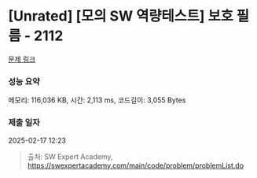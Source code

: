 # [Unrated] [모의 SW 역량테스트] 보호 필름 - 2112 

[문제 링크](https://swexpertacademy.com/main/code/problem/problemDetail.do?contestProbId=AV5V1SYKAaUDFAWu) 

### 성능 요약

메모리: 116,036 KB, 시간: 2,113 ms, 코드길이: 3,055 Bytes

### 제출 일자

2025-02-17 12:23



> 출처: SW Expert Academy, https://swexpertacademy.com/main/code/problem/problemList.do